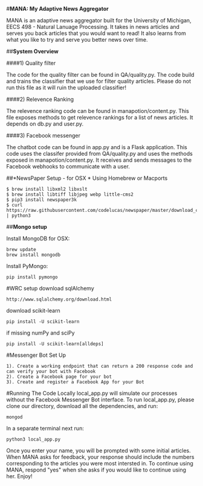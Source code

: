 #**MANA: My Adaptive News Aggregator**

MANA is an adaptive news aggregator built for the University of Michigan, EECS 498 - Natural Lanuage Processing. It takes in news articles and serves you back articles that you would want to read! It also learns from what you like to try and serve you better news over time.

##**System Overview**

####1) Quality filter

The code for the quality filter can be found in QA/quality.py. The code build and trains the classifier that we use for filter quality articles. Please do not run this file as it will ruin the uploaded classifier!

####2) Relevence Ranking

The relevence ranking code can be found in manapotion/content.py. This file exposes methods to get relevence rankings for a list of news articles. It depends on db.py and user.py.


####3) Facebook messenger

The chatbot code can be found in app.py and is a Flask application. This code uses the classifer provided from QA/quality.py and uses the methods exposed in manapotion/content.py. It receives and sends messages to the Facebook webhooks to communicate with a user. 


##*NewsPaper Setup - for OSX *
Using Homebrew or Macports

```
$ brew install libxml2 libxslt
$ brew install libtiff libjpeg webp little-cms2
$ pip3 install newspaper3k
$ curl https://raw.githubusercontent.com/codelucas/newspaper/master/download_corpora.py | python3
```

##**Mongo setup**

Install MongoDB for OSX:
```
brew update
brew install mongodb
```

Install PyMongo: 
```
pip install pymongo
```

#WRC setup
download sqlAlchemy
```
http://www.sqlalchemy.org/download.html
```

download scikit-learn
```
pip install -U scikit-learn
```
if missing numPy and sciPy
```
pip install -U scikit-learn[alldeps]
```

#Messenger Bot Set Up
```
1). Create a working endpoint that can return a 200 response code and can verify your bot with Facebook
2). Create a Facebook page for your bot
3). Create and register a Facebook App for your Bot
```
#Running The Code Locally
local_app.py will simulate our processes without the Facebook Messenger Bot interface. To run local_app.py, please clone our directory, download all the dependencies, and run:
```
mongod
```
In a separate terminal next run:
```
python3 local_app.py
```
Once you enter your name, you will be prompted with some initial articles. When MANA asks for feedback, your response should include the numbers corresponding to the articles you were most intersted in. To continue using MANA, respond "yes" when she asks if you would like to continue using her. Enjoy!

